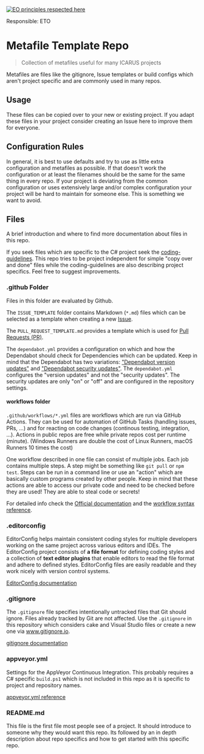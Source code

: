 [![EO principles respected here](http://www.elegantobjects.org/badge.svg)](http://www.elegantobjects.org)

Responsible: ETO

# Metafile Template Repo
> Collection of metafiles useful for many ICARUS projects

Metafiles are files like the gitignore, Issue templates or build configs which aren't project specific and are commonly used in many repos.


## Usage

These files can be copied over to your new or existing project.
If you adapt these files in your project consider creating an Issue here to improve them for everyone.


## Configuration Rules

In general, it is best to use defaults and try to use as little extra configuration and metafiles as possible.
If that doesn't work the configuration or at least the filenames should be the same for the same thing in every repo.
If your project is deviating from the common configuration or uses extensively large and/or complex configuration your project will be hard to maintain for someone else.
This is something we want to avoid.


## Files

A brief introduction and where to find more documentation about files in this repo.

If you seek files which are specific to the C# project seek the [coding-guidelines](https://github.com/icarus-consulting/coding-guidelines#github-repository-structure).
This repo tries to be project independent for simple "copy over and done" files while the coding-guidelines are also describing project specifics.
Feel free to suggest improvements.

### .github Folder

Files in this folder are evaluated by Github.

The `ISSUE_TEMPLATE` folder contains Markdown (`*.md`) files which can be selected as a template when creating a new [Issue](https://help.github.com/articles/github-glossary/#issue).

The `PULL_REQUEST_TEMPLATE.md` provides a template which is used for [Pull Requests (PR)](https://help.github.com/articles/github-glossary/#pull-request).

The `dependabot.yml` provides a configuration on which and how the Dependabot should check for Dependencies which can be updated.
Keep in mind that the Dependabot has two variations: ["Dependabot version updates"](https://docs.github.com/en/code-security/supply-chain-security/keeping-your-dependencies-updated-automatically/about-dependabot-version-updates) and ["Dependabot security updates"](https://docs.github.com/en/code-security/supply-chain-security/managing-vulnerabilities-in-your-projects-dependencies/about-dependabot-security-updates).
The `dependabot.yml` configures the "version updates" and not the "security updates".
The security updates are only "on" or "off" and are configured in the repository settings.

#### workflows folder

`.github/workflows/*.yml` files are workflows which are run via GitHub Actions.
They can be used for automation of GitHub Tasks (handling issues, PRs, …) and for reacting on code changes (continous testing, integration, …).
Actions in public repos are free while private repos cost per runtime (minute).
(Windows Runners are double the cost of Linux Runners, macOS Runners 10 times the cost)

One workflow described in one file can consist of multiple jobs.
Each job contains multiple steps.
A step might be something like `git pull` or `npm test`.
Steps can be run in a command line or use an "action" which are basically custom programs created by other people.
Keep in mind that these actions are able to access our private code and need to be checked before they are used!
They are able to steal code or secrets!

For detailed info check the [Official documentation](https://docs.github.com/en/actions/learn-github-actions/introduction-to-github-actions) and the [workflow syntax reference](https://docs.github.com/en/actions/reference/workflow-syntax-for-github-actions).

### .editorconfig

EditorConfig helps maintain consistent coding styles for multiple developers working on the same project across various editors and IDEs.
The EditorConfig project consists of **a file format** for defining coding styles and a collection of **text editor plugins** that enable editors to read the file format and adhere to defined styles.
EditorConfig files are easily readable and they work nicely with version control systems.

[EditorConfig documentation](https://editorconfig.org/)

### .gitignore
The `.gitignore` file specifies intentionally untracked files that Git should ignore.
Files already tracked by Git are not affected.
Use the `.gitignore` in this repository which considers cake and Visual Studio files or create a new one via www.gitignore.io.

[gitignore documentation](https://git-scm.com/docs/gitignore)

### appveyor.yml

Settings for the AppVeyor Continuous Integration.
This probably requires a C# specific `build.ps1` which is not included in this repo as it is specific to project and repository names.

[appveyor.yml reference](https://www.appveyor.com/docs/appveyor-yml/)

### README.md

This file is the first file most people see of a project.
It should introduce to someone why they would want this repo.
Its followed by an in depth description about repo specifics and how to get started with this specific repo.
